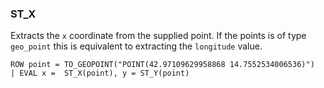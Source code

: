<!--
This is generated by ESQL’s AbstractFunctionTestCase. Do no edit it. See ../README.md for how to regenerate it.
-->

### ST_X
Extracts the `x` coordinate from the supplied point.
If the points is of type `geo_point` this is equivalent to extracting the `longitude` value.

```
ROW point = TO_GEOPOINT("POINT(42.97109629958868 14.7552534006536)")
| EVAL x =  ST_X(point), y = ST_Y(point)
```
